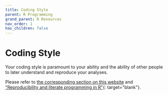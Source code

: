 ```yaml
---
title: Coding Style
parent: R Programming
grand_parent: R Resources
nav_order: 1
has_children: false
---
```


# Coding Style

Your coding style is paramount to your ability and the ability of other people to later understand and reproduce your analyses.

Please refer to [the corresponding section on this website](https://bsierieb1.github.io/xdasi-bio-2021-archive/best_practices/coding_style.html) and ["Reproducibility and literate programming in R"](https://exeter-data-analytics.github.io/LitProg/index.html){: target="blank"}.
